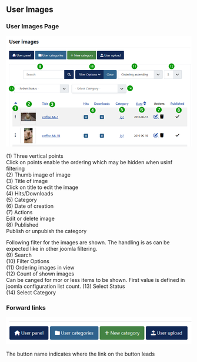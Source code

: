 ## User Images 

### User Images Page 
![User Images (complete)](https://github.com/ThomasFinnern/JoomGallery_fith_dev/blob/main/.jg_dev_doc/jg_4x/images/site.UserUpload/userImageses.full.en.png?raw=true  "")

(1) Three vertical points  
Click on points enable the ordering which may be hidden when usinf filtering  
(2) Thumb image of image  
(3) Title of image  
   Click on title to edit the image  
(4) Hits/Downloads  
(5) Category  
(6) Date of creation  
(7) Actions  
    Edit or delete image  
(8) Published  
    Publish or unpubish the category	

Following filter for the images are shown. The handling is as can be expected like in other joomla filtering.  
(9) Search  
(10) Filter Options  
(11) Ordering images in view  
(12) Count of shown images  
    Can be canged for mor or less items to be shown. First value is defined in joomla configuration list count.
(13) Select Status    
(14) Select Category    




### Forward links

![User categories](https://github.com/ThomasFinnern/JoomGallery_fith_dev/blob/main/.jg_dev_doc/jg_4x/images/site.UserUpload/userImages.forwardLinks.en.png?raw=true  "")

The button name indicates where the link on the button leads


